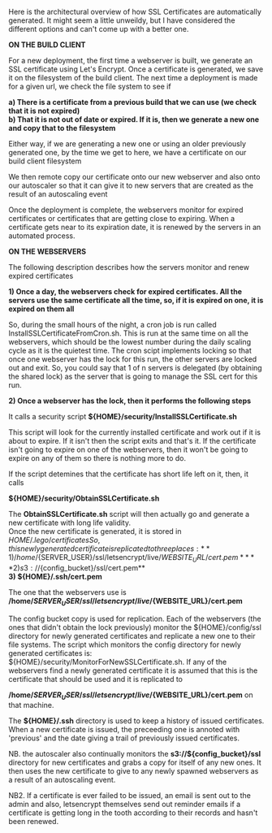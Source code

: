 Here is the architectural overview of how SSL Certificates are automatically generated. It might seem a little unweildy, but I have considered the different options and can't come up with a better one.

**ON THE BUILD CLIENT**

For a new deployment, the first time a webserver is built, we generate an SSL certificate using Let's Encrypt. Once a certificate is generated, we save it on the filesystem of the build client.
The next time a deployment is made for a given url, we check the file system to see if  

**a) There is a certificate from a previous build that we can use (we check that it is not expired)**  
**b) That it is not out of date or expired. If it is, then we generate a new one and copy that to the filesystem**  

Either way, if we are generating a new one or using an older previously generated one, by the time we get to here, we have a certificate on our build client filesystem

We then remote copy our certificate onto our new webserver and also onto our autoscaler so that it can give it to new servers that are created as the result of an autoscaling event

Once the deployment is complete, the webservers monitor for expired certificates or certificates that are getting close to expiring. When a certificate gets near to its expiration date, it is renewed by the servers in an automated process. 

**ON THE WEBSERVERS**  

The following description describes how the servers monitor and renew expired certificates

**1) Once a day, the webservers check for expired certificates. All the servers use the same certificate all the time, so, if it is expired on one, it is expired on them all**

So, during the small hours of the night, a cron job is run called InstallSSLCertificateFromCron.sh. This is run at the same time on all the webservers, which should be the lowest number during the daily scaling cycle as it is the quietest time. The cron scipt implements locking so that once one webserver has the lock for this run, the other servers are locked out and exit. So, you could say that 1 of n servers is delegated (by obtaining the shared lock) as the server that is going to manage the SSL cert for this run. 

**2) Once a webserver has the lock, then it performs the following steps**

It calls a security script **${HOME}/security/InstallSSLCertificate.sh**

This script will look for the currently installed certificate and work out if it is about to expire. If it isn't then the script exits and that's it. If the certificate isn't going to expire on one of the webservers, then it won't be going to expire on any of them so there is nothing more to do.

If the script detemines that the certificate has short life left on it, then, it calls  

**${HOME}/security/ObtainSSLCertificate.sh**

The **ObtainSSLCertificate.sh** script will then actually go and generate a new certificate with long life validity.                                                                                                      
Once the new certificate is generated, it is stored in ${HOME}/.lego/certificates                                                                                                                                                                                                                                                        So, this newly generated certificate is replicated to three places:                                                                                                                                                                   
   **1) /home/${SERVER_USER}/ssl/letsencrypt/live/${WEBSITE_URL}/cert.pem**                                       
   **2) s3://${config_bucket}/ssl/cert.pem**                                                                                           
   **3) ${HOME}/.ssh/cert.pem**  
  
The one that the webservers use is **/home/${SERVER_USER}/ssl/letsencrypt/live/${WEBSITE_URL}/cert.pem**  

The config bucket copy is used for replication. Each of the webservers (the ones that didn't obtain the lock previously) monitor the ${HOME}/config/ssl directory for newly generated certificates and replicate a new one to their file systems. The script which monitors the config directory for newly generated certificates is: ${HOME}/security/MonitorForNewSSLCertificate.sh. If any of the webservers find a newly generated certificate it is assumed that this is the certificate that should be used and it is replicated to 

**/home/${SERVER_USER}/ssl/letsencrypt/live/${WEBSITE_URL}/cert.pem** on that machine.

The **${HOME}/.ssh** directory is used to keep a history of issued certificates. When a new certificate is issued, the preceeding one is annoted with 'previous' and the date giving a trail of previously issued certificates.

NB. the autoscaler also continually monitors the **s3://${config_bucket}/ssl** directory for new certificates and grabs a copy for itself of any new ones. It then uses the new certificate to give to any newly spawned webservers as a result of an autoscaling event. 

NB2. If a certificate is ever failed to be issued, an email is sent out to the admin and also, letsencrypt themselves send out reminder emails if a certificate is getting long in the tooth according to their records and hasn't been renewed.
